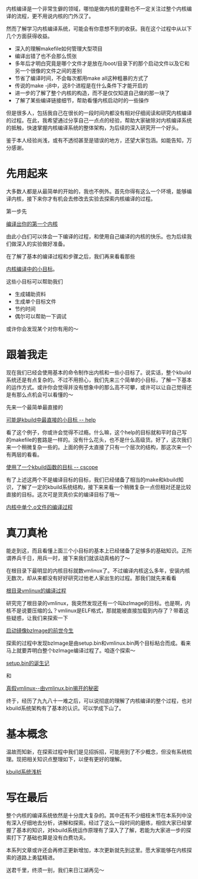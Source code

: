 内核编译是一个非常生僻的领域，哪怕是做内核的童鞋也不一定关注过整个内核编译的流程，更不用说内核的门外汉了。

然而了解学习内核编译系统，可能会有你意想不到的收获。我在这个过程中从以下几个方面获得收益。

* 深入的理解makefile如何管理大型项目
* 编译出错了也不会那么慌张
* 多年后才明白究竟是哪个文件才是放在/boot/目录下的那个启动文件以及它和另一个很像的文件之间的差别
* 节省了编译时间，不会每次都用make all这种粗暴的方式了
* 传说的make -j8中，这8个进程是在什么条件下才能开启的
* 进一步的了解了整个内核的构造，而不是仅仅知道自己做的那一块了
* 了解了某些编译链接细节，帮助看懂内核启动时的一些操作

但是很多人，包括我自己在很长的一段时间内都没有相对仔细阅读和研究内核编译的过程。在此，我希望通过分享自己一点点的经验，帮助大家破除对内核编译系统的抵触，快速掌握内核编译系统的整体架构，为后续的深入研究开一个好头。

鉴于本人经验尚浅，或有不透彻甚至是错误的地方，还望大家包涵。如能告知，万分感谢。

# 先用起来

大多数人都是从最简单的开始的，我也不例外。首先你得有这么一个环境，能够编译内核，接下来你才有机会去修改去实验去探索内核编译的过程。

第一步先

[编译出你的第一个内核][9]

由此小白们可以体会一下编译的过程，和使用自己编译的内核的快乐。也为后续我们做深入的实验做好准备。

在了解了基本的编译过程和步骤之后，我们再来看看那些

[内核编译中的小目标][10]。

这些小目标可以帮助我们

* 生成辅助资料
* 生成单个目标文件
* 节约时间
* 偶尔可以帮助一下调试

或许你会发现某个对你有用的～

# 跟着我走

现在我们已经会使用基本的命令制作出内核和一些小目标了。说实话，整个kbuild系统还是有点复杂的。不过不用担心，我们先来三个简单的小目标，了解一下基本的运作方式。或许你会觉得并没有想象中的那么高不可攀，或许可以让自己觉得还是有那么点机会可以看懂的～

先来一个最简单最直接的

[可能是kbuild中最直接的小目标 -- help][11]

看了这个例子，你或许会觉得不过瘾。什么嘛，这个help的目标就和平时自己写的makefile的套路是一样的。没有什么花头，也不是什么高级货。好了，这次我们来一个稍微复杂一些的。上面的例子太直接了只有一个层次的结构，那这次来一个有两层的看看。

[使用了一个kbuild函数的目标 -- cscope][13]

有了上述这两个不是编译目标的目标，我们已经储备了相当的make和kbuild知识，了解了一定的kbuild系统结构，接下来来看一个稍微复杂一点但相对还是比较直接的目标。这次可是货真价实的编译目标了哦～

[内核中单个.o文件的编译过程][12]

# 真刀真枪

能走到这，而且看懂上面三个小目标的基本上已经储备了足够多的基础知识。正所谓养兵千日，用兵一时，接下来我们就该动真格的了～

在根目录下最明显的内核目标就数vmlinux了。不过编译内核这么多年，安装内核无数次，却从来都没有好好研究过他老人家出生的过程。那我们就先来看看

[根目录vmlinux的编译过程][1]

研究完了根目录的vmlinux，我突然发现还有一个叫bzImage的目标。也是啊，内核不是说要压缩的么？vmlinux是ELF格式，那就能被直接加载到内存了？带着这些疑惑，让我们来探索一下

[启动镜像bzImage的前世今生][2]

探索的过程中发现bzImage是由setup.bin和vmlinux.bin两个目标粘合而成。看来马上就要弄明白整个bzImage编译过程了。咱逐个探索～

[setup.bin的诞生记][14]

和

[真假vmlinux--由vmlinux.bin揭开的秘密][3]

终于，经历了九九八十一难之后，可以说彻底的理解了内核编译的整个过程，也对kbuild系统架构有了基本的认识。可以学成下山了。

# 基本概念

温故而知新，在探索过程中我们是见招拆招，可能用到了不少概念，但没有系统梳理。现把相关知识点整理如下，以便有更好的理解。

[kbuild系统浅析][15]


# 写在最后

整个内核的编译系统依然是十分庞大复杂的。其中还有不少细枝末节在本系列中没有深入仔细地去分析，讲解和探索。经过了这么一段时间的磨练，相信大家已经掌握了基本的知识，对kbuild系统运作原理有了深入了了解，若能为大家进一步的探索打下了基础也算是没有白费功夫。

本系列文章或许还会再修正更新增加，本次更新就先到这里。愿大家能够在内核探索的道路上勇猛精进。

送君千里，终须一别，我们来日江湖再见～

[1]: /brief_tutorial_on_kbuild/06_building_vmlinux_under_root.md
[2]: /brief_tutorial_on_kbuild/07_rules_for_bzImage.md
[3]: /brief_tutorial_on_kbuild/09_rule_for_vmlinux_bin.md
[4]: http://blog.csdn.net/richardysteven/article/details/52551443
[8]: https://www.gnu.org/software/make/manual/make.html#Rule-Introduction
[9]: /brief_tutorial_on_kbuild/01_build_your_first_kernel.md
[10]: /brief_tutorial_on_kbuild/02_common_targets_in_kernel.md
[11]: /brief_tutorial_on_kbuild/03_first_target_help.md
[12]: /brief_tutorial_on_kbuild/05_rules_for_single_object.md
[13]: /brief_tutorial_on_kbuild/04_one_example_of_kbuild_function_cscope.md
[14]: /brief_tutorial_on_kbuild/08_rule_for_setupbin.md
[15]: /brief_tutorial_on_kbuild/13_root_makefile.md